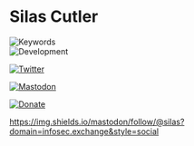 # Silas Cutler


![Keywords](https://img.shields.io/badge/Keywords-malware%2C%20reverse%20engineering%2C%20hacking-lightgrey)  
![Development](https://img.shields.io/badge/Development-Python%2C%20C%2C%20Go%2C%20Perl-blue)

[![Twitter](https://img.shields.io/twitter/follow/silascutler?style=social)](https://twitter.com/silascutler)

[![Mastodon](https://img.shields.io/mastodon/follow/108235418947265308?domain=https%3A%2F%2Finfosec.exchange&style=social)](https://infosec.exchange/@silas)

[![Donate](https://img.shields.io/badge/Donate-PayPal-green.svg)](https://www.paypal.com/paypalme/silascutler)  

https://img.shields.io/mastodon/follow/@silas?domain=infosec.exchange&style=social


